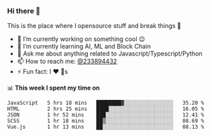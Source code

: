 ### Hi there 👋

<!--
**a233894432/a233894432** is a ✨ _special_ ✨ repository because its `README.md` (this file) appears on your GitHub profile.

Here are some ideas to get you started:

- 🔭 I’m currently working on ...
- 🌱 I’m currently learning ...
- 👯 I’m looking to collaborate on ...
- 🤔 I’m looking for help with ...
- 💬 Ask me about ...
- 📫 How to reach me: ...
- 😄 Pronouns: ...
- ⚡ Fun fact: ...
-->
 
 
This is the place where I opensource stuff and break things :rofl:

- 🔭 I’m currently working on something cool :wink:
- 🌱 I’m currently learning AI, ML and Block Chain
- 💬 Ask me about anything related to Javascript/Typescript/Python
- 📫 How to reach me: [@233894432](https://twitter.com/233894432)
- ⚡ Fun fact: I :heart: :dog:s

📊 **This week I spent my time on**
<!--START_SECTION:waka-->
```text
JavaScript   5 hrs 18 mins   ████████▓░░░░░░░░░░░░░░░░   35.20 % 
HTML         2 hrs 25 mins   ████░░░░░░░░░░░░░░░░░░░░░   16.05 % 
JSON         1 hr 52 mins    ███░░░░░░░░░░░░░░░░░░░░░░   12.41 % 
SCSS         1 hr 18 mins    ██▒░░░░░░░░░░░░░░░░░░░░░░   08.69 % 
Vue.js       1 hr 13 mins    ██░░░░░░░░░░░░░░░░░░░░░░░   08.13 % 
```
<!--END_SECTION:waka-->
